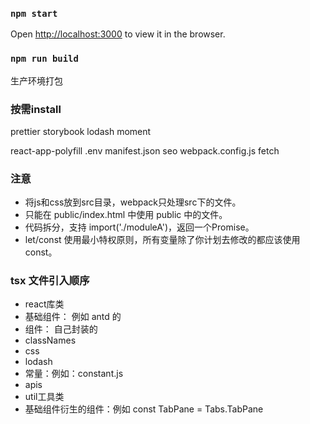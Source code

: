 ### `npm start`
Open [http://localhost:3000](http://localhost:3000) to view it in the browser.

### `npm run build`
生产环境打包

### 按需install
prettier
storybook
lodash
moment

react-app-polyfill
.env
manifest.json
seo
webpack.config.js
fetch

### 注意
- 将js和css放到src目录，webpack只处理src下的文件。
- 只能在 public/index.html 中使用 public 中的文件。
- 代码拆分，支持 import('./moduleA')，返回一个Promise。
- let/const 使用最小特权原则，所有变量除了你计划去修改的都应该使用const。


### tsx 文件引入顺序
- react库类
- 基础组件： 例如 antd 的
- 组件： 自己封装的
- classNames
- css
- lodash
- 常量：例如：constant.js
- apis
- util工具类
- 基础组件衍生的组件：例如 const TabPane = Tabs.TabPane

